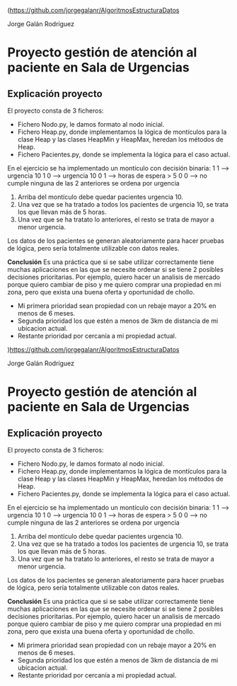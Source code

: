(https://github.com/jorgegalanr/AlgoritmosEstructuraDatos

Jorge Galán Rodríguez

# Proyecto gestión de atención al paciente en Sala de Urgencias

## **Explicación proyecto**

El proyecto consta de 3 ficheros: 

- Fichero Nodo.py, le damos formato al nodo inicial.
- Fichero Heap.py, donde implementamos la lógica de montículos para la clase Heap y las clases HeapMin y HeapMax, heredan los métodos de Heap. 
- Fichero Pacientes.py, donde se implementa la lógica para el caso actual.

En el ejercicio se ha implementado un montículo con decisión binaria:
 1  1  --> urgencia 10
 1  0  --> urgencia 10
 0  1  --> horas de espera > 5
 0  0  --> no cumple ninguna de las 2 anteriores se ordena por urgencia

1) Arriba del montículo debe quedar pacientes urgencia 10. 
2) Una vez que se ha tratado a todos los pacientes de urgencia 10, se trata los que llevan más de 5 horas.
3) Una vez que se ha tratato lo anteriores, el resto se trata de mayor a menor urgencia.

Los datos de los pacientes se generan aleatoriamente para hacer pruebas de lógica, pero sería totalmente utilizable con datos reales. 

**Conclusión**
Es una práctica que si se sabe utilizar correctamente tiene muchas aplicaciones en las que se necesite ordenar si se tiene 2 posibles decisiones prioritarias. 
Por ejemplo, quiero hacer un analisis de mercado porque quiero cambiar de piso y me quiero comprar una propiedad en mi zona, pero que exista una buena oferta y oportunidad de chollo. 
- Mi primera prioridad sean propiedad con un rebaje mayor a 20% en menos de 6 meses.
- Segunda prioridad los que estén a menos de 3km de distancia de mi ubicacion actual. 
- Restante prioridad por cercanía a mi propiedad actual. 




)https://github.com/jorgegalanr/AlgoritmosEstructuraDatos

Jorge Galán Rodríguez

# Proyecto gestión de atención al paciente en Sala de Urgencias

## **Explicación proyecto**

El proyecto consta de 3 ficheros: 

- Fichero Nodo.py, le damos formato al nodo inicial.
- Fichero Heap.py, donde implementamos la lógica de montículos para la clase Heap y las clases HeapMin y HeapMax, heredan los métodos de Heap. 
- Fichero Pacientes.py, donde se implementa la lógica para el caso actual.

En el ejercicio se ha implementado un montículo con decisión binaria:
 1  1  --> urgencia 10
 1  0  --> urgencia 10
 0  1  --> horas de espera > 5
 0  0  --> no cumple ninguna de las 2 anteriores se ordena por urgencia

1) Arriba del montículo debe quedar pacientes urgencia 10. 
2) Una vez que se ha tratado a todos los pacientes de urgencia 10, se trata los que llevan más de 5 horas.
3) Una vez que se ha tratato lo anteriores, el resto se trata de mayor a menor urgencia.

Los datos de los pacientes se generan aleatoriamente para hacer pruebas de lógica, pero sería totalmente utilizable con datos reales. 

**Conclusión**
Es una práctica que si se sabe utilizar correctamente tiene muchas aplicaciones en las que se necesite ordenar si se tiene 2 posibles decisiones prioritarias. 
Por ejemplo, quiero hacer un analisis de mercado porque quiero cambiar de piso y me quiero comprar una propiedad en mi zona, pero que exista una buena oferta y oportunidad de chollo. 
- Mi primera prioridad sean propiedad con un rebaje mayor a 20% en menos de 6 meses.
- Segunda prioridad los que estén a menos de 3km de distancia de mi ubicacion actual. 
- Restante prioridad por cercanía a mi propiedad actual. 




